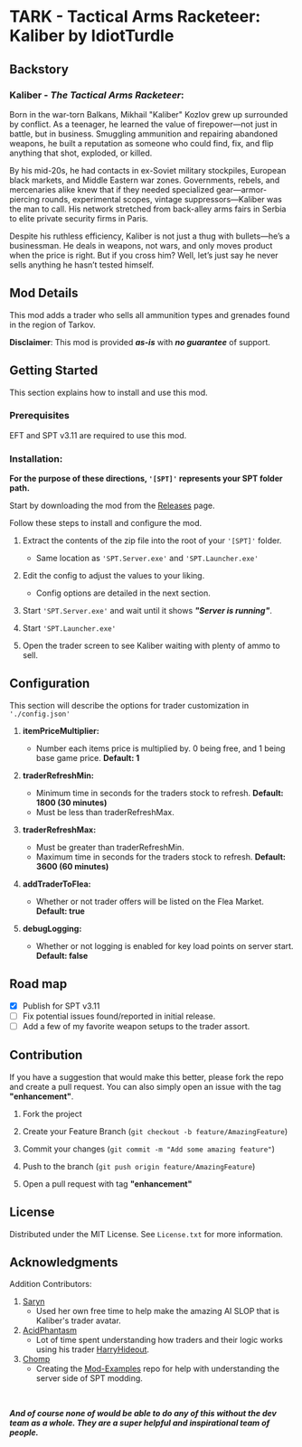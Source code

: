 # **TARK - Tactical Arms Racketeer: Kaliber** by IdiotTurdle

## Backstory
### **Kaliber - _The Tactical Arms Racketeer_:**

Born in the war-torn Balkans, Mikhail "Kaliber" Kozlov grew up surrounded by conflict. As a teenager, he learned the value of firepower—not just in battle, but in business. Smuggling ammunition and repairing abandoned weapons, he built a reputation as someone who could find, fix, and flip anything that shot, exploded, or killed.

By his mid-20s, he had contacts in ex-Soviet military stockpiles, European black markets, and Middle Eastern war zones. Governments, rebels, and mercenaries alike knew that if they needed specialized gear—armor-piercing rounds, experimental scopes, vintage suppressors—Kaliber was the man to call. His network stretched from back-alley arms fairs in Serbia to elite private security firms in Paris.

Despite his ruthless efficiency, Kaliber is not just a thug with bullets—he’s a businessman. He deals in weapons, not wars, and only moves product when the price is right. But if you cross him? Well, let’s just say he never sells anything he hasn’t tested himself.

## Mod Details
This mod adds a trader who sells all ammunition types and grenades found in the region of Tarkov.

**Disclaimer**: This mod is provided ***as-is*** with ***no guarantee*** of support.

## Getting Started
This section explains how to  install and use this mod.

### Prerequisites
EFT and SPT v3.11 are required to use this mod.

### Installation:
**For the purpose of these directions, `'[SPT]'` represents your SPT folder path.**

Start by downloading the mod from the [Releases]("") page.

Follow these steps to install and configure the mod.

1. Extract the contents of the zip file into the root of your `'[SPT]'` folder.

    - Same location as `'SPT.Server.exe'` and `'SPT.Launcher.exe'`

2. Edit the config to adjust the values to your liking.

    - Config options are detailed in the next section.

3. Start `'SPT.Server.exe'` and wait until it shows ***"Server is running"***.

4. Start `'SPT.Launcher.exe'`

5. Open the trader screen to see Kaliber waiting with plenty of ammo to sell.

## Configuration
This section will describe the options for trader customization in `'./config.json'`

1. **itemPriceMultiplier:**

    - Number each items price is multiplied by. 0 being free, and 1 being base game price. **Default: 1** <br>

2. **traderRefreshMin:**

    - Minimum time in seconds for the traders stock to refresh. **Default: 1800 (30 minutes)**
    - Must be less than traderRefreshMax.

3. **traderRefreshMax:**

    - Must be greater than traderRefreshMin.
    - Maximum time in seconds for the traders stock to refresh. **Default: 3600 (60 minutes)**

4. **addTraderToFlea:**

    - Whether or not trader offers will be listed on the Flea Market. **Default: true**

5. **debugLogging:**

    - Whether or not logging is enabled for key load points on server start. **Default: false**

## Road map
- [x] Publish for SPT v3.11
- [ ] Fix potential issues found/reported in initial release.
- [ ] Add a few of my favorite weapon setups to the trader assort.

## Contribution
If you have a suggestion that would make this better, please fork the repo and create a pull request. You can also simply open an issue with the tag **"enhancement"**.

1. Fork the project

2. Create your Feature Branch (`git checkout -b feature/AmazingFeature`)

3. Commit your changes (`git commit -m "Add some amazing feature"`)

4. Push to the branch (`git push origin feature/AmazingFeature`)

5. Open a pull request with tag **"enhancement"**

## License
Distributed under the MIT License. See `License.txt` for more information.

## Acknowledgments
Addition Contributors:

1. [Saryn]("https://hub.sp-tarkov.com/user/76044-saryn/")
    - Used her own free time to help make the amazing AI SLOP that is Kaliber's trader avatar.
2. [AcidPhantasm]("https://hub.sp-tarkov.com/user/51352-acidphantasm/")
    - Lot of time spent understanding how traders and their logic works using his trader [HarryHideout]("https://hub.sp-tarkov.com/files/file/1817-harryhideout/").
3. [Chomp]("https://hub.sp-tarkov.com/user/4571-chomp/?highlight=Chomp")
    - Creating the [Mod-Examples]("https://github.com/sp-tarkov/mod-examples/tree/master") repo for help with understanding the server side of SPT modding.
    
<br>

***And of course none of would be able to do any of this without the dev team as a whole. They are a super helpful and inspirational team of people.***